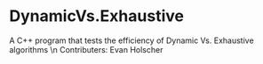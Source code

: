 # DynamicVs.Exhaustive
A C++ program that tests the efficiency of Dynamic Vs. Exhaustive algorithms
\n Contributers: Evan Holscher 
